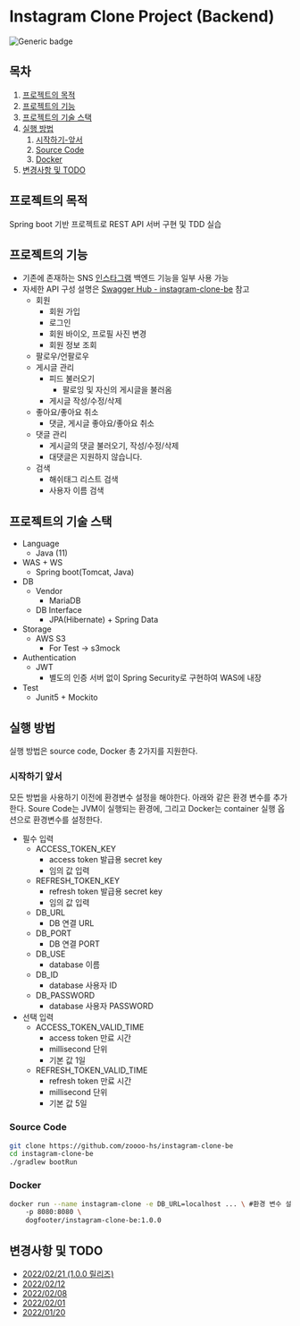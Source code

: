 # Instagram Clone Project (Backend)

![Generic badge](https://img.shields.io/badge/version-1.0.0-green.svg)

## 목차

1. [프로젝트의 목적](#프로젝트의-목적)
2. [프로젝트의 기능](#프로젝트의-기능)
3. [프로젝트의 기술 스택](#프로젝트의-기술-스택)
4. [실행 방법](#실행-방법)
   1. [시작하기-앞서](#시작하기-앞서)
   2. [Source Code](#Source-Code)
   3. [Docker](#Docker)
5. [변경사항 및 TODO](#변경사항-및-TODO)

## 프로젝트의 목적

Spring boot 기반 프로젝트로 REST API 서버 구현 및 TDD 실습

## 프로젝트의 기능

- 기존에 존재하는 SNS [인스타그램](https://www.instagram.com/) 백엔드 기능을 일부 사용 가능
- 자세한 API 구성 설명은 [Swagger Hub - instagram-clone-be](https://app.swaggerhub.com/apis-docs/zoooo-hs/instagram-clone-be/1.0.0) 참고
  - 회원
    - 회원 가입
    - 로그인
    - 회원 바이오, 프로필 사진 변경
    - 회원 정보 조회
  - 팔로우/언팔로우
  - 게시글 관리
    - 피드 불러오기
      - 팔로잉 및 자신의 게시글을 불러옴
    - 게시글 작성/수정/삭제
  - 좋아요/좋아요 취소
    - 댓글, 게시글 좋아요/좋아요 취소
  - 댓글 관리
    - 게시글의 댓글 불러오기, 작성/수정/삭제
    - 대댓글은 지원하지 않습니다.
  - 검색
    - 해쉬태그 리스트 검색
    - 사용자 이름 검색

## 프로젝트의 기술 스택

- Language
  - Java (11)
- WAS + WS
  - Spring boot(Tomcat, Java)
- DB
  - Vendor
    - MariaDB
  - DB Interface
    - JPA(Hibernate) + Spring Data
- Storage
  - AWS S3
    - For Test → s3mock
- Authentication
  - JWT
    - 별도의 인증 서버 없이 Spring Security로 구현하여 WAS에 내장
- Test
  - Junit5 + Mockito

## 실행 방법

실행 방법은 source code, Docker 총 2가지를 지원한다.

### 시작하기 앞서

모든 방법을 사용하기 이전에 환경변수 설정을 해야한다. 아래와 같은 환경 변수를 추가한다. Soure Code는 JVM이 실행되는 환경에, 그리고 Docker는 container 실행 옵션으로 환경변수를 설정한다.

- 필수 입력
  - ACCESS_TOKEN_KEY
    - access token 발급용 secret key
    - 임의 값 입력
  - REFRESH_TOKEN_KEY
    - refresh token 발급용 secret key
    - 임의 값 입력
  - DB_URL
    - DB 연결 URL
  - DB_PORT
    - DB 연결 PORT
  - DB_USE
    - database 이름
  - DB_ID
    - database 사용자 ID
  - DB_PASSWORD
    - database 사용자 PASSWORD
- 선택 입력
  - ACCESS_TOKEN_VALID_TIME
    - access token 만료 시간
    - millisecond 단위
    - 기본 값 1일
  - REFRESH_TOKEN_VALID_TIME
    - refresh token 만료 시간
    - millisecond 단위
    - 기본 값 5일

### Source Code

```bash
git clone https://github.com/zoooo-hs/instagram-clone-be
cd instagram-clone-be
./gradlew bootRun
```

### Docker

```bash
docker run --name instagram-clone -e DB_URL=localhost ... \ #환경 변수 설정 ... 
	-p 8080:8080 \	
	dogfooter/instagram-clone-be:1.0.0
```

## 변경사항 및 TODO
- [2022/02/21 (1.0.0 릴리즈)](https://dogfooter219.notion.site/1-0-0-e4307c1f5b1c4b5baf0d9754dc442284)
- [2022/02/12](https://dogfooter219.notion.site/2022-02-3-3c0bd58d436a462b94880dcf3a366e33)
- [2022/02/08](https://dogfooter219.notion.site/2022-02-2-b66133f5680a4094bba04662b2975ad8)
- [2022/02/01](https://dogfooter219.notion.site/2022-02-1-7ebcb5300811407da8f3bd8dc6c13490)
- [2022/01/20](https://dogfooter219.notion.site/2022-01-3-4-74f4f6d709d942e0a14e6dc5d587ae4a)
